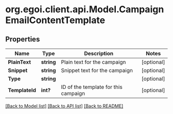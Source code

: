 # org.egoi.client.api.Model.CampaignEmailContentTemplate
## Properties

Name | Type | Description | Notes
------------ | ------------- | ------------- | -------------
**PlainText** | **string** | Plain text for the campaign | [optional] 
**Snippet** | **string** | Snippet text for the campaign | [optional] 
**Type** | **string** |  | [optional] 
**TemplateId** | **int?** | ID of the template for this campaign | [optional] 

[[Back to Model list]](../README.md#documentation-for-models) [[Back to API list]](../README.md#documentation-for-api-endpoints) [[Back to README]](../README.md)

